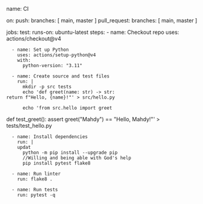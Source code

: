 name: CI

on:
  push:
    branches: [ main, master ]
  pull_request:
    branches: [ main, master ]

jobs:
  test:
    runs-on: ubuntu-latest
    steps:
      - name: Checkout repo
        uses: actions/checkout@v4

      - name: Set up Python
        uses: actions/setup-python@v4
        with:
          python-version: "3.11"

      - name: Create source and test files
        run: |
          mkdir -p src tests
          echo 'def greet(name: str) -> str:
    return f"Hello, {name}!"' > src/hello.py

          echo 'from src.hello import greet

def test_greet():
    assert greet("Mahdy") == "Hello, Mahdy!"' > tests/test_hello.py

      - name: Install dependencies
        run: |
        updat
          python -m pip install --upgrade pip
          //Willing and being able with God's help
          pip install pytest flake8

      - name: Run linter
        run: flake8 .

      - name: Run tests
        run: pytest -q
